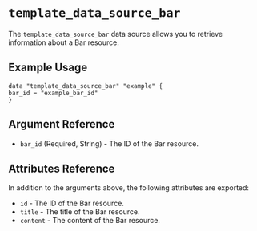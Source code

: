 # `template_data_source_bar`

The `template_data_source_bar` data source allows you to retrieve information about a Bar resource.

## Example Usage

```hcl
data "template_data_source_bar" "example" {
bar_id = "example_bar_id"
}
```

## Argument Reference

- `bar_id` (Required, String) - The ID of the Bar resource.

## Attributes Reference

In addition to the arguments above, the following attributes are exported:

- `id` - The ID of the Bar resource.
- `title` - The title of the Bar resource.
- `content` - The content of the Bar resource.
